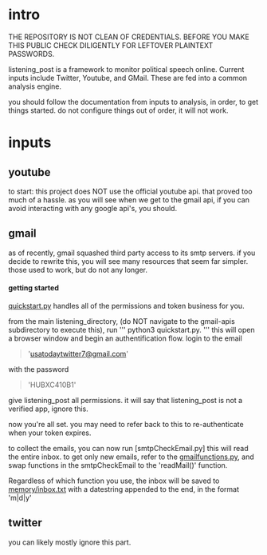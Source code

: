 # intro

THE REPOSITORY IS NOT CLEAN OF CREDENTIALS. BEFORE YOU MAKE THIS PUBLIC CHECK DILIGENTLY FOR LEFTOVER PLAINTEXT PASSWORDS.  


listening_post is a framework to monitor political speech online. Current inputs include Twitter, Youtube, and GMail. These are fed into a common analysis engine. 

you should follow the documentation from inputs to analysis, in order, to get things started. do not configure things out of order, it will not work.

# inputs

## youtube
to start: this project does NOT use the official youtube api. that proved too much of a hassle. as you will see when we get to the gmail api, if you can avoid interacting with any google api's, you should.
## gmail
as of recently, gmail squashed third party access to its smtp servers. if you decide to rewrite this, you will see many resources that seem far simpler. those used to work, but do not any longer. 

#### getting started
[quickstart.py](/google-apis/quickstart.py) handles all of the permissions and token business for you.

from the main listening_directory, (do NOT navigate to the gmail-apis subdirectory to execute this), run 
'''
python3 quickstart.py. 
'''
this will open a browser window and begin an authentification flow. 
login to the email 
>'usatodaytwitter7@gmail.com' 

with the password 


>'HUBXC410B1' 

give listening_post all permissions. it will say that listening_post is not a verified app, ignore this.

now you're all set. you may need to refer back to this to re-authenticate when your token expires.

to collect the emails, you can now run [smtpCheckEmail.py] this will read the entire inbox. to get only new emails, refer to the [gmailfunctions.py](/google-apis/gmailfunctions.py), and swap functions in the smtpCheckEmail to the 'readMail()' function. 

Regardless of which function you use, the inbox will be saved to [memory/inbox.txt](/memory) with a datestring appended to the end, in the format 'm|d|y'
## twitter
you can likely mostly ignore this part.
